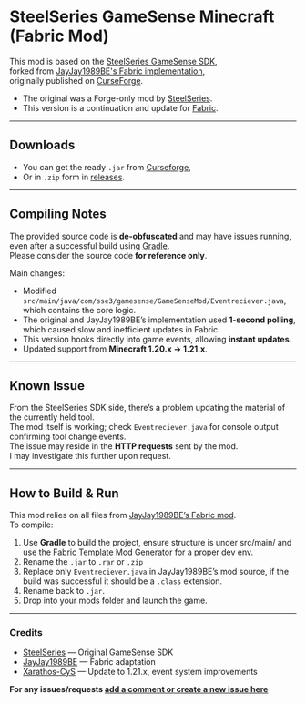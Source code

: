 # SteelSeries GameSense Minecraft (Fabric Mod)

This mod is based on the [SteelSeries GameSense SDK](https://github.com/SteelSeries/gamesense-sdk),  
forked from [JayJay1989BE's Fabric implementation](https://github.com/nevoka-be/gamesense-sdk),  
originally published on [CurseForge](https://www.curseforge.com/minecraft/mc-mods/steelseries-gamesense-fabric).

- The original was a Forge-only mod by [SteelSeries](https://github.com/SteelSeries).  
- This version is a continuation and update for [Fabric](https://github.com/FabricMC).

---

## Downloads

- You can get the ready `.jar` from [Curseforge](https://www.curseforge.com/minecraft/mc-mods/steelseries-gamesense-fabric-continued),
- Or in `.zip` form in [releases](https://github.com/Xarathos-CyS/SteelSeries-GameSense-Minecraft-Fabric-Mod/releases).

---

## Compiling Notes

The provided source code is **de-obfuscated** and may have issues running,  
even after a successful build using [Gradle](https://github.com/gradle/gradle).  
Please consider the source code **for reference only**.

Main changes:
- Modified `src/main/java/com/sse3/gamesense/GameSenseMod/Eventreciever.java`, which contains the core logic.
- The original and JayJay1989BE’s implementation used **1-second polling**, which caused slow and inefficient updates in Fabric.
- This version hooks directly into game events, allowing **instant updates**.
- Updated support from **Minecraft 1.20.x → 1.21.x**.

---

## Known Issue

From the SteelSeries SDK side, there’s a problem updating the material of the currently held tool.  
The mod itself is working; check `Eventreciever.java` for console output confirming tool change events.  
The issue may reside in the **HTTP requests** sent by the mod.  
I may investigate this further upon request.

---

## How to Build & Run

This mod relies on all files from [JayJay1989BE’s Fabric mod](https://www.curseforge.com/minecraft/mc-mods/steelseries-gamesense-fabric).  
To compile:
1. Use **Gradle** to build the project, ensure structure is under src/main/ and use the [Fabric Template Mod Generator](https://fabricmc.net/develop/template/) for a proper dev env.
2. Rename the `.jar` to `.rar` or `.zip`
3. Replace only `Eventreciever.java` in JayJay1989BE’s mod source, if the build was successful it should be a `.class` extension.
4. Rename back to `.jar`.  
5. Drop into your mods folder and launch the game.

---

### Credits
- [SteelSeries](https://github.com/SteelSeries) — Original GameSense SDK  
- [JayJay1989BE](https://github.com/nevoka-be) — Fabric adaptation  
- [Xarathos-CyS](https://github.com/Xarathos-CyS) — Update to 1.21.x, event system improvements

**For any issues/requests [add a comment or create a new issue here](https://github.com/Xarathos-CyS/SteelSeries-GameSense-Minecraft-Fabric-Mod/issues/1)**
